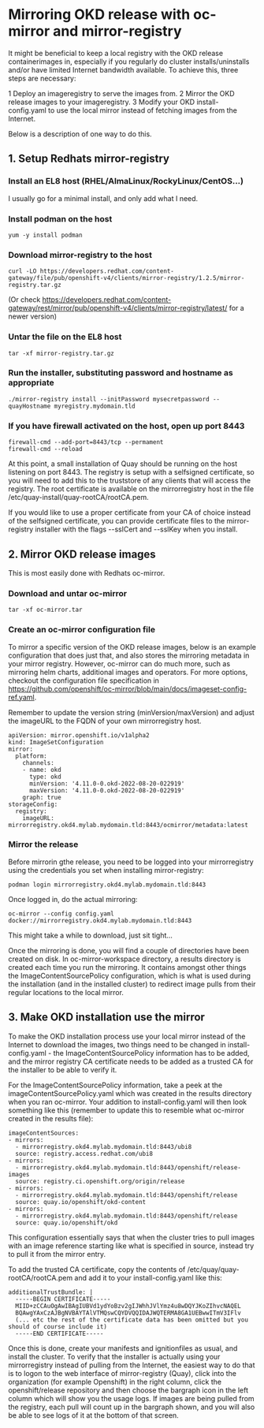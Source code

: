# Mirroring OKD release with oc-mirror and mirror-registry

It might be beneficial to keep a local registry with the OKD release containerimages in, especially if you regularly do
cluster installs/uninstalls and/or have limited Internet bandwidth available. To achieve this, three steps are necessary:

1 Deploy an imageregistry to serve the images from.
2 Mirror the OKD release images to your imageregistry.
3 Modify your OKD install-config.yaml to use the local mirror instead of fetching images from the Internet.

Below is a description of one way to do this.

## 1. Setup Redhats mirror-registry

### Install an EL8 host (RHEL/AlmaLinux/RockyLinux/CentOS...)

I usually go for a minimal install, and only add what I need.

### Install podman on the host

    yum -y install podman

### Download mirror-registry to the host

    curl -LO https://developers.redhat.com/content-gateway/file/pub/openshift-v4/clients/mirror-registry/1.2.5/mirror-registry.tar.gz

(Or check https://developers.redhat.com/content-gateway/rest/mirror/pub/openshift-v4/clients/mirror-registry/latest/ for a newer version)

### Untar the file on the EL8 host

    tar -xf mirror-registry.tar.gz

### Run the installer, substituting password and hostname as appropriate

    ./mirror-registry install --initPassword mysecretpassword --quayHostname myregistry.mydomain.tld

### If you have firewall activated on the host, open up port 8443

    firewall-cmd --add-port=8443/tcp --permament
    firewall-cmd --reload

At this point, a small installation of Quay should be running on the host listening on port 8443. The registry is setup with a selfsigned
certificate, so you will need to add this to the truststore of any clients that will access the registry. The root certificate is available
on the mirrorregistry host in the file /etc/quay-install/quay-rootCA/rootCA.pem.

If you would like to use a proper certificate from your CA of choice instead of the selfsigned certificate, you can provide certificate files
to the mirror-registry installer with the flags --sslCert and --sslKey when you install.

## 2. Mirror OKD release images

This is most easily done with Redhats oc-mirror.

### Download and untar oc-mirror

    tar -xf oc-mirror.tar

### Create an oc-mirror configuration file

To mirror a specific version of the OKD release images, below is an example configuration that does just that, and also stores the
mirroring metadata in your mirror registry. However, oc-mirror can do much more, such as mirroring helm charts, additional images and
operators. For more options, checkout the configuration file specification in https://github.com/openshift/oc-mirror/blob/main/docs/imageset-config-ref.yaml.

Remember to update the version string (minVersion/maxVersion) and adjust the imageURL to the FQDN of your own mirrorregistry host.

    apiVersion: mirror.openshift.io/v1alpha2
    kind: ImageSetConfiguration
    mirror:
      platform:
        channels:
        - name: okd
          type: okd
          minVersion: '4.11.0-0.okd-2022-08-20-022919'
          maxVersion: '4.11.0-0.okd-2022-08-20-022919'
        graph: true
    storageConfig:
      registry:
        imageURL: mirrorregistry.okd4.mylab.mydomain.tld:8443/ocmirror/metadata:latest

### Mirror the release

Before mirrorin gthe release, you need to be logged into your mirrorregistry using the credentials you set when installing mirror-registry:

    podman login mirrorregistry.okd4.mylab.mydomain.tld:8443

Once logged in, do the actual mirroring:

    oc-mirror --config config.yaml docker://mirrorregistry.okd4.mylab.mydomain.tld:8443

This might take a while to download, just sit tight...

Once the mirroring is done, you will find a couple of directories have been created on disk. In oc-mirror-workspace directory, a results
directory is created each time you run the mirroring. It contains amongst other things the ImageContentSourcePolicy configuration, which
is what is used during the installation (and in the installed cluster) to redirect image pulls from their regular locations to the local
mirror.

## 3. Make OKD installation use the mirror

To make the OKD installation process use your local mirror instead of the Internet to download the images, two things need to be changed in
install-config.yaml - the ImageContentSourcePolicy information has to be added, and the mirror registry CA certificate needs to be added
as a trusted CA for the installer to be able to verify it.

For the ImageContentSourcePolicy information, take a peek at the imageContentSourcePolicy.yaml which was created in the results directory
when you ran oc-mirror. Your addition to install-config.yaml will then look something like this (remember to update this to resemble
what oc-mirror created in the results file):

    imageContentSources:
    - mirrors:
      - mirrorregistry.okd4.mylab.mydomain.tld:8443/ubi8
      source: registry.access.redhat.com/ubi8
    - mirrors:
      - mirrorregistry.okd4.mylab.mydomain.tld:8443/openshift/release-images
      source: registry.ci.openshift.org/origin/release
    - mirrors:
      - mirrorregistry.okd4.mylab.mydomain.tld:8443/openshift/release
      source: quay.io/openshift/okd-content
    - mirrors:
      - mirrorregistry.okd4.mylab.mydomain.tld:8443/openshift/release
      source: quay.io/openshift/okd

This configuration essentially says that when the cluster tries to pull images with an image reference starting like what is specified in
source, instead try to pull it from the mirror entry.

To add the trusted CA certificate, copy the contents of /etc/quay/quay-rootCA/rootCA.pem and add it to your install-config.yaml like this:

    additionalTrustBundle: |
      -----BEGIN CERTIFICATE-----
      MIID+zCCAuOgAwIBAgIUBVd1ydYoBzv2gIJWhhJVlYmz4u8wDQYJKoZIhvcNAQEL
      BQAwgYAxCzAJBgNVBAYTAlVTMQswCQYDVQQIDAJWQTERMA8GA1UEBwwITmV3IFlv
      (... etc the rest of the certificate data has been omitted but you should of course include it)
      -----END CERTIFICATE-----

Once this is done, create your manifests and ignitionfiles as usual, and install the cluster. To verify that the installer is actually
using your mirrorregistry instead of pulling from the Internet, the easiest way to do that is to logon to the web interface of mirror-registry
(Quay), click into the organization (for example Openshift) in the right column, click the openshift/release repository and then choose
the bargraph icon in the left column which will show you the usage logs. If images are being pulled from the registry, each pull will count
up in the bargraph shown, and you will also be able to see logs of it at the bottom of that screen.
